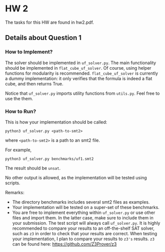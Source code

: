 # HW 2
The tasks for this HW are found in hw2.pdf.

## Details about Question 1
### How to Implement?
The solver should be implemented in `uf_solver.py`. 
The main functionality should be implemented in `flat_cube_uf_solver`.
Of course, using helper functions for modularity is recommended.
`flat_cube_uf_solver` is currently a dummy implementation: 
it only verifies that the formula is indeed a flat cube, and then returns True.

Notice that `uf_solver.py` imports utility functions from `utils.py`. 
Feel free to use the them.

### How to Run?
This is how your implementation should be called:
```
python3 uf_solver.py <path-to-smt2>
```
where `<path-to-smt2>` is a path to an smt2 file.

For example,

```
python3 uf_solver.py benchmarks/uf1.smt2
```
The result should be `unsat`.

No other output is allowed, as the implementation will be tested using scripts.

Remarks:
* The directory benchmarks includes several smt2 files as examples.
* Your implementation will be tested on a super-set of these benchmarks.
* You are free to implement everything within `uf_solver.py` or use other files and import them. In the latter case, make sure to include them in your submission. The test script will always call `uf_solver.py`.
It is highly recommended to compare your results to an off-the-shelf SAT solver, such as `z3` in order to check that your results are correct. When testing your implementation, I plan to compare your results to `z3's` results. `z3` can be found here: https://github.com/Z3Prover/z3
